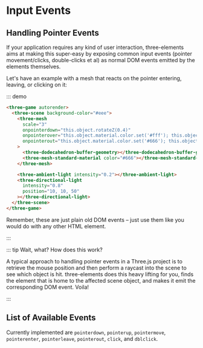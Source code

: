 # Input Events

## Handling Pointer Events

If your application requires any kind of user interaction, three-elements aims at making this super-easy by exposing common input events (pointer movement/clicks, double-clicks et al) as normal DOM events emitted by the elements themselves.

Let's have an example with a mesh that reacts on the pointer entering, leaving, or clicking on it:

::: demo

```html
<three-game autorender>
  <three-scene background-color="#eee">
    <three-mesh
      scale="3"
      onpointerdown="this.object.rotateZ(0.4)"
      onpointerover="this.object.material.color.set('#fff'); this.object.scale.setScalar(4)"
      onpointerout="this.object.material.color.set('#666'); this.object.scale.setScalar(3)"
    >
      <three-dodecahedron-buffer-geometry></three-dodecahedron-buffer-geometry>
      <three-mesh-standard-material color="#666"></three-mesh-standard-material>
    </three-mesh>

    <three-ambient-light intensity="0.2"></three-ambient-light>
    <three-directional-light
      intensity="0.8"
      position="10, 10, 50"
    ></three-directional-light>
  </three-scene>
</three-game>
```

Remember, these are just plain old DOM events &ndash; just use them like you would do with any other HTML element.

:::

::: tip Wait, what? How does this work?

A typical approach to handling pointer events in a Three.js project is to retrieve the mouse position and then perform a raycast into the scene to see which object is hit. three-elements does this heavy lifting for you, finds the element that is home to the affected scene object, and makes it emit the corresponding DOM event. Voila!

:::

## List of Available Events

Currently implemented are `pointerdown`, `pointerup`, `pointermove`, `pointerenter`, `pointerleave`, `pointerout`, `click`, and `dblclick`.
